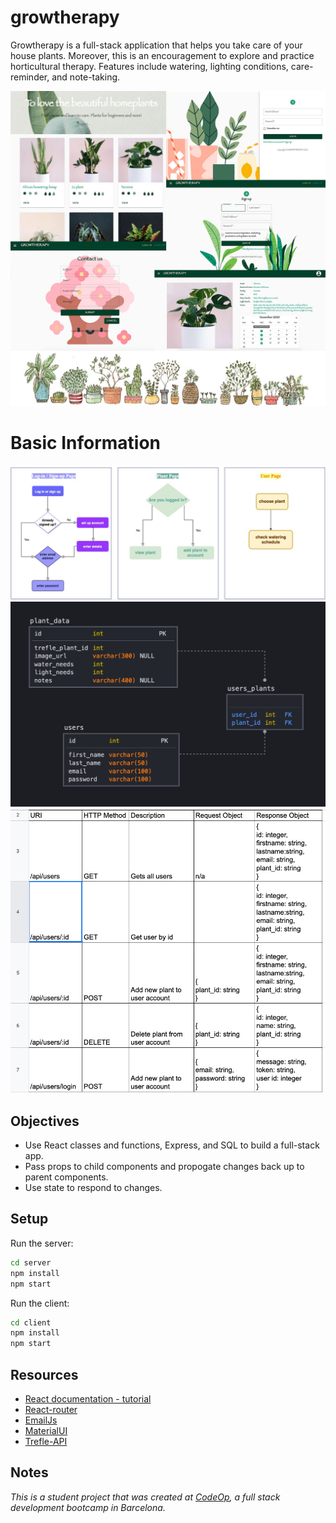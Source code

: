 # growtherapy

Growtherapy is a full-stack application that helps you take care of your house plants. Moreover, this is an encouragement to explore and practice horticultural therapy. Features include watering, lighting conditions, care-reminder, and note-taking.

![Collage](./collage.jpg)

# Basic Information

![User Flow Diagram](./user_flow.jpg)
![Database Schema](./database_schema.png)
![API Routes](./api-routes.jpg)

## Objectives

- Use React classes and functions, Express, and SQL to build a full-stack app.
- Pass props to child components and propogate changes back up to parent components.
- Use state to respond to changes.

## Setup

Run the server:

```sh
cd server
npm install
npm start
```

Run the client:

```sh
cd client
npm install
npm start
```

## Resources

- [React documentation - tutorial](https://reactjs.org/docs/hello-world.html)
- [React-router](https://reactrouter.com/web/guides/quick-start)
- [EmailJs](https://dashboard.emailjs.com/admin)
- [MaterialUI](https://material-ui.com/)
- [Trefle-API](https://trefle.io/api/v1/species)

## Notes

_This is a student project that was created at [CodeOp](http://CodeOp.tech), a full stack development bootcamp in Barcelona._
